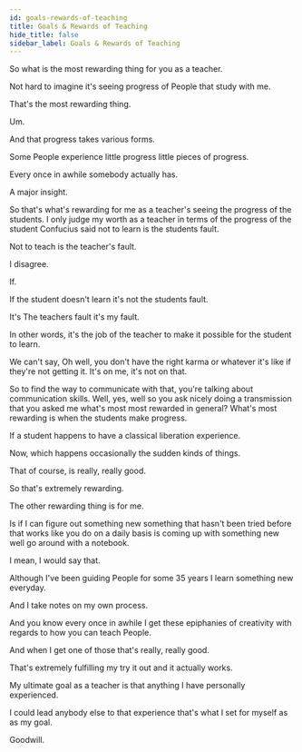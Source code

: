 ```yaml
---
id: goals-rewards-of-teaching
title: Goals & Rewards of Teaching
hide_title: false
sidebar_label: Goals & Rewards of Teaching
---
```



So what is the most rewarding thing for you as a teacher.

Not hard to imagine it's seeing progress of People that study with me.

That's the most rewarding thing.

Um.

And that progress takes various forms.

Some People experience little progress little pieces of progress.

Every once in awhile somebody actually has.

A major insight.

So that's what's rewarding for me as a teacher's seeing the progress of the students. I only judge my worth as a teacher in terms of the progress of the student Confucius said not to learn is the students fault.

Not to teach is the teacher's fault.

I disagree.

If.

If the student doesn't learn it's not the students fault.

It's The teachers fault it's my fault.

In other words, it's the job of the teacher to make it possible for the student to learn.

We can't say, Oh well, you don't have the right karma or whatever it's like if they're not getting it. It's on me, it's not on that.

So to find the way to communicate with that, you're talking about communication skills. Well, yes, well so you ask nicely doing a transmission that you asked me what's most most rewarded in general? What's most rewarding is when the students make progress.



If a student happens to have a classical liberation experience.

Now, which happens occasionally the sudden kinds of things.

That of course, is really, really good.

So that's extremely rewarding.

The other rewarding thing is for me.

Is if I can figure out something new something that hasn't been tried before that works like you do on a daily basis is coming up with something new well go around with a notebook.

I mean, I would say that.

Although I've been guiding People for some 35 years I learn something new everyday.

And I take notes on my own process.

And you know every once in awhile I get these epiphanies of creativity with regards to how you can teach People.

And when I get one of those that's really, really good.

That's extremely fulfilling my try it out and it actually works.

My ultimate goal as a teacher is that anything I have personally experienced.

I could lead anybody else to that experience that's what I set for myself as as my goal.

Goodwill.

